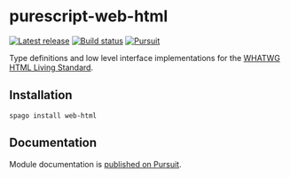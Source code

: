 # purescript-web-html

[![Latest release](http://img.shields.io/github/release/purescript-web/purescript-web-html.svg)](https://github.com/purescript-web/purescript-web-html/releases)
[![Build status](https://github.com/purescript-web/purescript-web-html/workflows/CI/badge.svg?branch=master)](https://github.com/purescript-web/purescript-web-html/actions?query=workflow%3ACI+branch%3Amaster)
[![Pursuit](https://pursuit.purescript.org/packages/purescript-web-html/badge)](https://pursuit.purescript.org/packages/purescript-web-html)

Type definitions and low level interface implementations for the [WHATWG HTML Living Standard](https://html.spec.whatwg.org).

## Installation

```
spago install web-html
```

## Documentation

Module documentation is [published on Pursuit](http://pursuit.purescript.org/packages/purescript-web-html).
